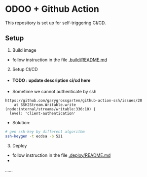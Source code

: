 
# ODOO + Github Action

This repository is set up for self-triggering CI/CD.

## Setup

1. Build image

- follow instruction in the file [.build/README.md](.build/README.md)

2. Setup CI/CD

- #### TODO : update description ci/cd here

- Sometime we cannot authenticate by ssh

```
https://github.com/garygrossgarten/github-action-ssh/issues/20
    at SSH2Stream.Writable.write (node:internal/streams/writable:336:10) {
  level: 'client-authentication'
```

- Solution:

```bash
# gen ssh-key by different algorithm
ssh-keygen -t ecdsa -b 521
```

3. Deploy

- follow instruction in the file [.deploy/README.md](.deploy/README.md)
-

......
